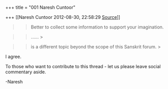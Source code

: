 +++
title = "001 Naresh Cuntoor"

+++
[[Naresh Cuntoor	2012-08-30, 22:58:29 [Source](https://groups.google.com/g/samskrita/c/GkDOWsNsgJA)]]



> 
> > 
> > 
> > 
> >   
> > 
> > 
> >   
> > 
> > 
> > 
> > Better to collect some information to support your imagination.
> > 
> > 
> >   
> > 
> > 
> > 

> 
> > 
> > ...... >
> 
> > 



> 
> > 
> > is a different topic beyond the scope of this Sanskrit forum. >
> 
> >   
> > 
> > 
> >   
>   
> > 
> > 
> > 

  
I agree.  
  
To those who want to contribute to this thread - let us please leave social commentary aside.  
  
  
-Naresh  

  

